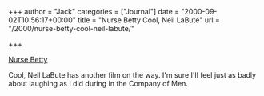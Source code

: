 +++
author = "Jack"
categories = ["Journal"]
date = "2000-09-02T10:56:17+00:00"
title = "Nurse Betty Cool, Neil LaBute"
url = "/2000/nurse-betty-cool-neil-labute/"

+++

[Nurse Betty][1]

Cool, Neil LaBute has another film on the way. I'm sure I'll feel just as badly about laughing as I did during In the Company of Men.

 [1]: http://web.archive.org/web/20030602101757/http://www.nurse-betty.com:80/synopsis.html